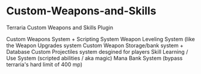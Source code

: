 # Custom-Weapons-and-Skills
Terraria Custom Weapons and Skills Plugin

Custom Weapons System + Scripting System
Weapon Leveling System (like the 
Weapon Upgrades system
Custom Weapon Storage/bank system + Database
Custom Projectiles system desgined for players
Skill Learning / Use System (scripted abilities / aka magic)
Mana Bank System (bypass terraria's hard limit of 400 mp)
